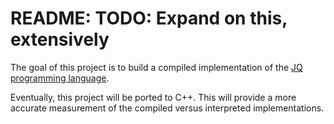 # README: TODO: Expand on this, extensively
The goal of this project is to build a compiled implementation of the [JQ programming language]([url](https://github.com/jqlang/jq)https://github.com/jqlang/jq).

Eventually, this project will be ported to C++. This will provide a more accurate
measurement of the compiled versus interpreted implementations.
